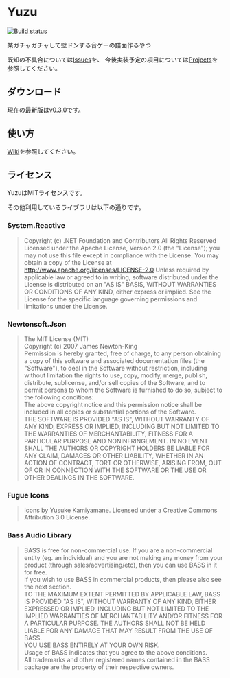 # Yuzu

[![Build status](https://ci.appveyor.com/api/projects/status/gvb6oauss00en013?svg=true)](https://ci.appveyor.com/project/paralleltree/yuzu)

某ガチャガチャして壁ドンする音ゲーの譜面作るやつ

既知の不具合については[Issues](https://github.com/paralleltree/Yuzu/issues)を、
今後実装予定の項目については[Projects](https://github.com/paralleltree/Yuzu/projects)を参照してください。

## ダウンロード
現在の最新版は[v0.3.0](https://github.com/paralleltree/Yuzu/releases)です。

## 使い方
[Wiki](https://github.com/paralleltree/Yuzu/wiki)を参照してください。

## ライセンス
YuzuはMITライセンスです。

その他利用しているライブラリは以下の通りです。

### System.Reactive
> Copyright (c) .NET Foundation and Contributors All Rights Reserved
Licensed under the Apache License, Version 2.0 (the "License");
you may not use this file except in compliance with the License.
You may obtain a copy of the License at http://www.apache.org/licenses/LICENSE-2.0
Unless required by applicable law or agreed to in writing, software distributed under the License is distributed on an "AS IS" BASIS, WITHOUT WARRANTIES OR CONDITIONS OF ANY KIND, either express or implied.
See the License for the specific language governing permissions and limitations under the License.

### Newtonsoft.Json
> The MIT License (MIT)  
Copyright (c) 2007 James Newton-King  
Permission is hereby granted, free of charge, to any person obtaining a copy of this software and associated documentation files (the "Software"), to deal in the Software without restriction, including without limitation the rights to use, copy, modify, merge, publish, distribute, sublicense, and/or sell copies of the Software, and to permit persons to whom the Software is furnished to do so, subject to the following conditions:  
The above copyright notice and this permission notice shall be included in all copies or substantial portions of the Software.  
THE SOFTWARE IS PROVIDED "AS IS", WITHOUT WARRANTY OF ANY KIND, EXPRESS OR IMPLIED, INCLUDING BUT NOT LIMITED TO THE WARRANTIES OF MERCHANTABILITY, FITNESS FOR A PARTICULAR PURPOSE AND NONINFRINGEMENT. IN NO EVENT SHALL THE AUTHORS OR COPYRIGHT HOLDERS BE LIABLE FOR ANY CLAIM, DAMAGES OR OTHER LIABILITY, WHETHER IN AN ACTION OF CONTRACT, TORT OR OTHERWISE, ARISING FROM, OUT OF OR IN CONNECTION WITH THE SOFTWARE OR THE USE OR OTHER DEALINGS IN THE SOFTWARE.

### Fugue Icons
> Icons by Yusuke Kamiyamane. Licensed under a Creative Commons Attribution 3.0 License.

### Bass Audio Library
> BASS is free for non-commercial use. If you are a non-commercial entity (eg. an individual) and you are not making any money from your product (through sales/advertising/etc), then you can use BASS in it for free.  
If you wish to use BASS in commercial products, then please also see the next section.  
TO THE MAXIMUM EXTENT PERMITTED BY APPLICABLE LAW, BASS IS PROVIDED "AS IS", WITHOUT WARRANTY OF ANY KIND, EITHER EXPRESSED OR IMPLIED,
INCLUDING BUT NOT LIMITED TO THE IMPLIED WARRANTIES OF MERCHANTABILITY AND/OR FITNESS FOR A PARTICULAR PURPOSE. THE AUTHORS SHALL NOT BE HELD LIABLE FOR ANY DAMAGE THAT MAY RESULT FROM THE USE OF BASS.  
YOU USE BASS ENTIRELY AT YOUR OWN RISK.  
Usage of BASS indicates that you agree to the above conditions.  
All trademarks and other registered names contained in the BASS package are the property of their respective owners.
